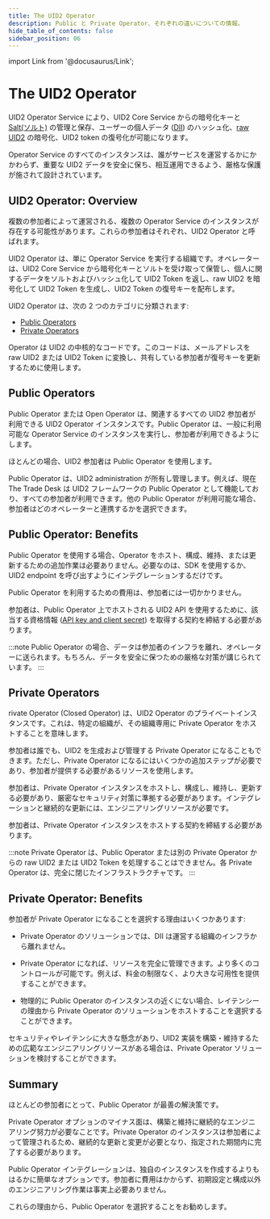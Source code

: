 ```yaml
---
title: The UID2 Operator
description: Public と Private Operator、それぞれの違いについての情報。
hide_table_of_contents: false
sidebar_position: 06
---
```


import Link from '@docusaurus/Link';

# The UID2 Operator

UID2 Operator Service により、UID2 Core Service からの暗号化キーと [Salt(ソルト)](../ref-info/glossary-uid.md#gl-salt) の管理と保存、ユーザーの個人データ ([DII](../ref-info/glossary-uid.md#gl-dii)) のハッシュ化、[raw UID2](../ref-info/glossary-uid.md#gl-raw-uid2) の暗号化、<Link href="../ref-info/glossary-uid#gl-uid2-token">UID2 token</Link> の復号化が可能になります。

Operator Service のすべてのインスタンスは、誰がサービスを運営するかにかかわらず、重要な UID2 データを安全に保ち、相互運用できるよう、厳格な保護が施されて設計されています。

## UID2 Operator: Overview

複数の参加者によって運営される、複数の Operator Service のインスタンスが存在する可能性があります。これらの参加者はそれぞれ、UID2 Operator と呼ばれます。

UID2 Operator は、単に Operator Service を実行する組織です。オペレーターは、UID2 Core Service から暗号化キーとソルトを受け取って保管し、個人に関するデータをソルトおよびハッシュ化して UID2 Token を返し、raw UID2 を暗号化して UID2 Token を生成し、UID2 Token の復号キーを配布します。

UID2 Operator は、次の 2 つのカテゴリに分類されます:

- [Public Operators](#public-operators)
- [Private Operators](#private-operators)

Operator は UID2 の中核的なコードです。このコードは、メールアドレスを raw UID2 または UID2 Token に変換し、共有している参加者が復号キーを更新するために使用します。

## Public Operators

Public Operator または Open Operator は、関連するすべての UID2 参加者が利用できる UID2 Operator インスタンスです。Public Operator は、一般に利用可能な Operator Service のインスタンスを実行し、参加者が利用できるようにします。

ほとんどの場合、UID2 参加者は Public Operator を使用します。

Public Operator は、UID2 administration が所有し管理します。例えば、現在 The Trade Desk は UID2 フレームワークの Public Operator として機能しており、すべての参加者が利用できます。他の Public Operator が利用可能な場合、参加者はどのオペレーターと連携するかを選択できます。

## Public Operator: Benefits

Public Operator を使用する場合、Operator をホスト、構成、維持、または更新するための追加作業は必要ありません。必要なのは、SDK を使用するか、UID2 endpoint を呼び出すようにインテグレーションするだけです。

Public Operator を利用するための費用は、参加者には一切かかりません。

参加者は、Public Operator 上でホストされる UID2 API を使用するために、該当する資格情報 ([API key and client secret](../getting-started/gs-credentials.md#api-key-and-client-secret)) を取得する契約を締結する必要があります。

:::note
Public Operator の場合、データは参加者のインフラを離れ、オペレーターに送られます。もちろん、データを安全に保つための厳格な対策が講じられています。
:::

##  Private Operators

rivate Operator (Closed Operator) は、UID2 Operator のプライベートインスタンスです。これは、特定の組織が、その組織専用に Private Operator をホストすることを意味します。

参加者は誰でも、UID2 を生成および管理する Private Operator になることもできます。ただし、Private Operator になるにはいくつかの追加ステップが必要であり、参加者が提供する必要があるリソースを使用します。

参加者は、Private Operator インスタンスをホストし、構成し、維持し、更新する必要があり、厳密なセキュリティ対策に準拠する必要があります。インテグレーションと継続的な更新には、エンジニアリングリソースが必要です。

参加者は、Private Operator インスタンスをホストする契約を締結する必要があります。

:::note
Private Operator は、Public Operator または別の Private Operator からの raw UID2 または UID2 Token を処理することはできません。各 Private Operator は、完全に閉じたインフラストラクチャです。
:::

## Private Operator: Benefits

参加者が Private Operator になることを選択する理由はいくつかあります:

- Private Operator のソリューションでは、DII は運営する組織のインフラから離れません。

- Private Operator になれば、リソースを完全に管理できます。より多くのコントロールが可能です。例えば、料金の制限なく、より大きな可用性を提供することができます。

- 物理的に Public Operator のインスタンスの近くにない場合、レイテンシーの理由から Private Operator のソリューションをホストすることを選択することができます。

セキュリティやレイテンシに大きな懸念があり、UID2 実装を構築・維持するための広範なエンジニアリングリソースがある場合は、Private Operator ソリューションを検討することができます。

## Summary

ほとんどの参加者にとって、Public Operator が最善の解決策です。

Private Operator オプションのマイナス面は、構築と維持に継続的なエンジニアリング努力が必要なことです。Private Operator のインスタンスは参加者によって管理されるため、継続的な更新と変更が必要となり、指定された期間内に完了する必要があります。

Public Operator インテグレーションは、独自のインスタンスを作成するよりもはるかに簡単なオプションです。参加者に費用はかからず、初期設定と構成以外のエンジニアリング作業は事実上必要ありません。

これらの理由から、Public Operator を選択することをお勧めします。

